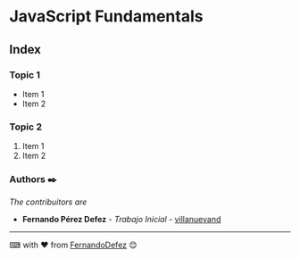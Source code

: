 # JavaScript Fundamentals

## Index

### Topic 1

* Item 1
* Item 2

### Topic 2

1. Item 1
1. Item 2

### Authors ✒️

_The contribuitors are_

* **Fernando Pérez Defez** - *Trabajo Inicial* - [villanuevand](https://github.com/villanuevand)

---
⌨ with ❤ from [FernandoDefez](https://github.com/FernandoDefez) 😊 